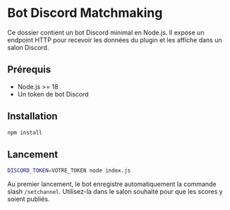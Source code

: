 # Bot Discord Matchmaking

Ce dossier contient un bot Discord minimal en Node.js.
Il expose un endpoint HTTP pour recevoir les données du plugin et les affiche dans un salon Discord.

## Prérequis

- Node.js >= 18
- Un token de bot Discord

## Installation

```bash
npm install
```

## Lancement

```bash
DISCORD_TOKEN=VOTRE_TOKEN node index.js
```

Au premier lancement, le bot enregistre automatiquement la commande slash
`/setchannel`. Utilisez-la dans le salon souhaité pour que les scores y soient
publiés.
